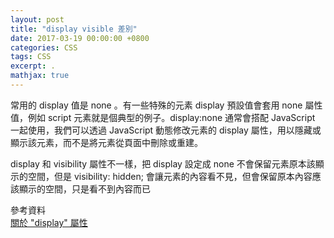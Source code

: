 ```yaml
---
layout: post
title: "display visible 差別"
date: 2017-03-19 00:00:00 +0800
categories: CSS
tags: CSS
excerpt: .
mathjax: true
---
```

常用的 display 值是 none 。有一些特殊的元素 display 預設值會套用 none 屬性值，例如 script 元素就是個典型的例子。display:none 通常會搭配 JavaScript 一起使用，我們可以透過 JavaScript 動態修改元素的 display 屬性，用以隱藏或顯示該元素，而不是將元素從頁面中刪除或重建。

display 和 visibility 屬性不一樣，把 display 設定成 none 不會保留元素原本該顯示的空間，但是 visibility: hidden; 會讓元素的內容看不見，但會保留原本內容應該顯示的空間，只是看不到內容而已


參考資料<br>
[關於 "display" 屬性](http://zh-tw.learnlayout.com/display.html)